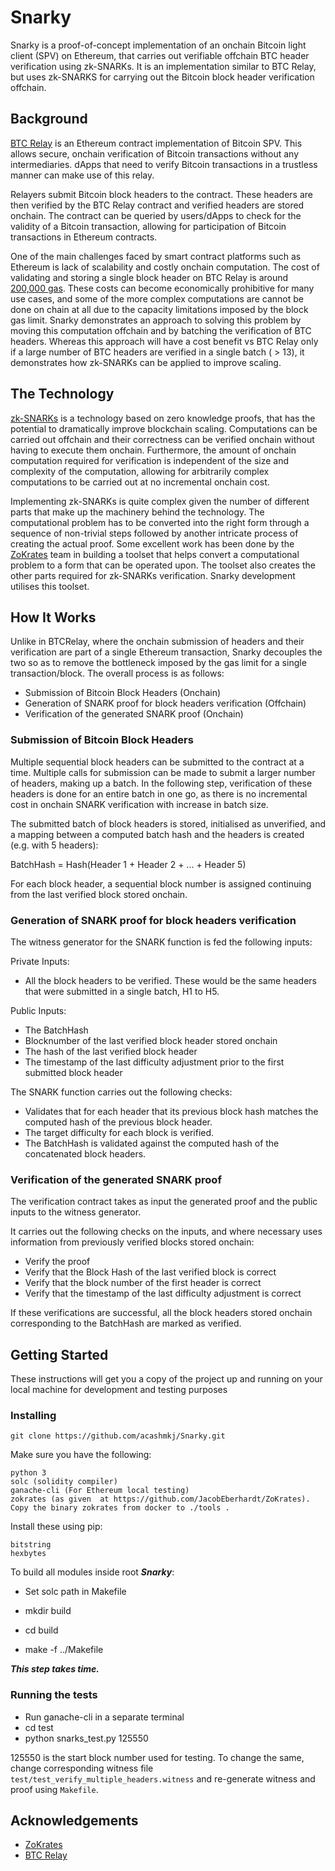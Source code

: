 # Snarky

Snarky is a proof-of-concept implementation of an onchain Bitcoin light client (SPV) on Ethereum, that carries out verifiable offchain BTC header verification using zk-SNARKs. It is an implementation similar to BTC Relay, but uses zk-SNARKS for carrying out the Bitcoin block header verification offchain.


## Background

[BTC Relay](https://github.com/ethereum/btcrelay) is an Ethereum contract implementation of Bitcoin SPV. This allows secure, onchain verification of Bitcoin transactions without any intermediaries. dApps that need to verify Bitcoin transactions in a trustless manner can make use of this relay.

Relayers submit Bitcoin block headers to the contract. These headers are then verified by the BTC Relay contract and verified headers are stored onchain. The contract can be queried by users/dApps to check for the validity of a Bitcoin transaction, allowing for participation of Bitcoin transactions in Ethereum contracts.

One of the main challenges faced by smart contract platforms such as Ethereum is lack of scalability and costly onchain computation. The cost of validating and storing a single block header on BTC Relay is around [200,000 gas](https://etherscan.io/tx/0x3f84a29f030802bdfda6734eeb3b60ebc4a3d79f92e8249a0733b11c1a5ad85d). These costs can become economically prohibitive for many use cases, and some of the more complex computations are cannot be done on chain at all due to the capacity limitations imposed by the block gas limit. Snarky demonstrates an approach to solving this problem by moving this computation offchain and by batching the verification of BTC headers. Whereas this approach will have a cost benefit vs BTC Relay only if a large number of BTC headers are verified in a single batch ( > 13), it demonstrates how zk-SNARKs can be applied to improve scaling.

## The Technology

[zk-SNARKs](http://chriseth.github.io/notes/articles/zksnarks/zksnarks.pdf) is a technology based on zero knowledge proofs, that has the potential to dramatically improve blockchain scaling. Computations can be carried out offchain and their correctness can be verified onchain without having to execute them onchain. Furthermore, the amount of onchain computation required for verification is independent of the size and complexity of the computation, allowing for arbitrarily complex computations to be carried out at no incremental onchain cost.

Implementing zk-SNARKs is quite complex given the number of different parts that make up the machinery behind the technology. The computational problem has to be converted into the right form through a sequence of non-trivial steps followed by another intricate process of creating the actual proof. Some excellent work has been done by the [ZoKrates](https://github.com/JacobEberhardt/ZoKrates) team in building a toolset that helps convert a computational problem to a form that can be operated upon. The toolset also creates the other parts required for zk-SNARKs verification. Snarky development utilises this toolset.

## How It Works

Unlike in BTCRelay, where the onchain submission of headers and their verification are part of a single Ethereum transaction, Snarky decouples the two so as to remove the bottleneck imposed by the gas limit for a single transaction/block. The overall process is as follows:

* Submission of Bitcoin Block Headers (Onchain)
* Generation of SNARK proof for block headers verification (Offchain)
* Verification of the generated SNARK proof (Onchain)



### Submission of Bitcoin Block Headers

Multiple sequential block headers can be submitted to the contract at a time. Multiple calls for submission can be made to submit a larger number of headers, making up a batch. In the following step, verification of these headers is done for an entire batch in one go, as there is no incremental cost in onchain SNARK verification with increase in batch size.

The submitted batch of block headers is stored, initialised as unverified, and a mapping between a computed batch hash and the headers is created (e.g. with 5 headers):

BatchHash = Hash(Header 1 + Header 2 + ... + Header 5)

For each block header, a sequential block number is assigned continuing from the last verified block stored onchain.


### Generation of SNARK proof for block headers verification

The witness generator for the SNARK function is fed the following inputs:

Private Inputs:
* All the block headers to be verified. These would be the same headers that were submitted in a single batch, H1 to H5.

Public Inputs:
* The BatchHash
* Blocknumber of the last verified block header stored onchain
* The hash of the last verified block header
* The timestamp of the last difficulty adjustment prior to the first submitted block header

The SNARK function carries out the following checks:

* Validates that for each header that its previous block hash matches the computed hash of the previous block header.  
* The target difficulty for each block is verified.  
* The BatchHash is validated against the computed hash of the concatenated block headers.  



### Verification of the generated SNARK proof

The verification contract takes as input the generated proof and the public inputs to the witness generator.

It carries out the following checks on the inputs, and where necessary uses information from previously verified blocks stored onchain:


* Verify the proof
* Verify that the Block Hash of the last verified block is correct
* Verify that the block number of the first header is correct
* Verify that the timestamp of the last difficulty adjustment is correct  

If these verifications are successful, all the block headers stored onchain corresponding to the BatchHash are marked as verified.  

## Getting Started

These instructions will get you a copy of the project up and running on your local machine for development and testing purposes

### Installing

```
git clone https://github.com/acashmkj/Snarky.git
```

Make sure you have the following:

```
python 3
solc (solidity compiler)
ganache-cli (For Ethereum local testing)
zokrates (as given  at https://github.com/JacobEberhardt/ZoKrates). Copy the binary zokrates from docker to ./tools .
```

Install these using pip:

```
bitstring
hexbytes
```

To build all modules inside root ***Snarky***:

* Set solc path in Makefile

* mkdir build

* cd build

* make -f ../Makefile

***This step takes time.***

### Running the tests
* Run ganache-cli in a separate terminal
* cd test
* python snarks_test.py 125550

125550 is the start block number used for testing. To change the same, change corresponding witness file  `test/test_verify_multiple_headers.witness` and re-generate witness and proof using `Makefile`.

## Acknowledgements

* [ZoKrates](https://github.com/JacobEberhardt/ZoKrates)
* [BTC Relay](https://github.com/ethereum/btcrelay)
